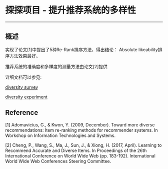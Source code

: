 # 探探项目 - 提升推荐系统的多样性
-------------

## 概述

实现了论文[1]中提出了5种Re-Rank排序方法，得出结论： Absolute likeability排序方法效果最好。

推荐系统的准确度和多样度的测量方法由论文[2]提供

详细文档可以参见:

[diversity survey](document/RecommendDiversitySurvey.pdf)

[diversity experiment](document/DiversityExperiment.pdf)

## Reference

[1] Adomavicius, G., & Kwon, Y. (2009, December). Toward more diverse recommendations: Item re-ranking methods for recommender systems. In Workshop on Information Technologies and Systems.

[2] Cheng, P., Wang, S., Ma, J., Sun, J., & Xiong, H. (2017, April). Learning to Recommend Accurate and Diverse Items. In Proceedings of the 26th International Conference on World Wide Web (pp. 183-192). International World Wide Web Conferences Steering Committee.